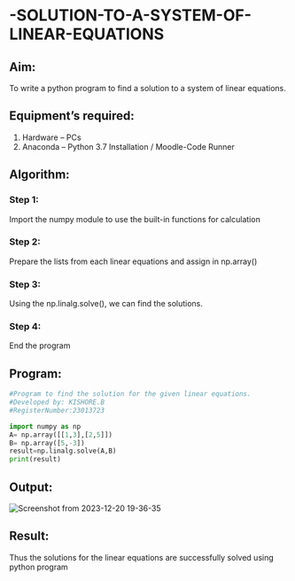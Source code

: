 # -SOLUTION-TO-A-SYSTEM-OF-LINEAR-EQUATIONS
## Aim:
To write a python program to find a solution to a system of linear equations.
## Equipment’s required:
1. 	Hardware – PCs
2. 	Anaconda – Python 3.7 Installation / Moodle-Code Runner
## Algorithm:
### Step 1: 
Import the numpy module to use the built-in functions for calculation
### Step 2: 
Prepare the lists from each linear equations and assign in np.array()
### Step 3: 
Using the np.linalg.solve(), we can find the solutions.
### Step 4: 
End the program
## Program:
```python
#Program to find the solution for the given linear equations.
#Developed by: KISHORE.B
#RegisterNumber:23013723

import numpy as np
A= np.array([[1,3],[2,5]])
B= np.array([5,-3])
result=np.linalg.solve(A,B)
print(result)
```
## Output:
![Screenshot from 2023-12-20 19-36-35](https://github.com/codedbykishore/-SOLUTION-TO-A-SYSTEM-OF-LINEAR-EQUATIONS/assets/147139122/d41a85b4-35fb-4015-84b7-b306ea1067ce)
## Result: 
Thus the solutions for the linear equations are successfully solved using python program

